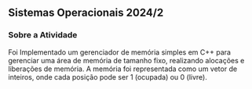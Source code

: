 <h2>Sistemas Operacionais 2024/2</h2>

<h3>Sobre a Atividade</h3>
Foi Implementado um gerenciador de memória simples em C++ para gerenciar uma área de memória de tamanho fixo, realizando alocações e liberações de memória. A memória foi representada como um vetor de inteiros, onde cada posição pode ser 1 (ocupada) ou 0 (livre).
